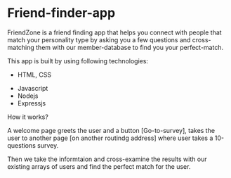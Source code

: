 # Friend-finder-app
FriendZone is a friend finding app that helps you connect 
with people that match your personality type by asking 
you a few questions and cross-matching them with our member-database
 to find you your perfect-match.

This app is built by using following technologies:
<!-- Front end /Client side -->
* HTML, CSS 

<!-- Back-end / Server-side -->
* Javascript
* Nodejs
* Expressjs 

How it works? 

A welcome page greets the user and a button [Go-to-survey],
takes the user to another page [on another routindg address]
where user takes a 10-questions survey.
<!-- No-typing required - Just selecting from pre-defined options -->
Then we take the informtaion and cross-examine the results with 
our existing arrays of users and find the perfect match for the user.
